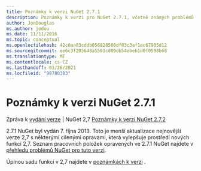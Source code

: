 ```yaml
---
title: Poznámky k verzi NuGet 2.7.1
description: Poznámky k verzi pro NuGet 2.7.1, včetně známých problémů, oprav chyb, přidaných funkcí a chcete odeslat obecnou.
author: JonDouglas
ms.author: jodou
ms.date: 11/11/2016
ms.topic: conceptual
ms.openlocfilehash: 42c0aa83cddb056828508df03c3af1ec67905d12
ms.sourcegitcommit: ee6c3f203648a5561c809db54ebeb1d0f0598b68
ms.translationtype: MT
ms.contentlocale: cs-CZ
ms.lasthandoff: 01/26/2021
ms.locfileid: "98780383"
---
```

# <a name="nuget-271-release-notes"></a>Poznámky k verzi NuGet 2.7.1

Zpráva k [vydání verze](../release-notes/nuget-2.7.md)  |  NuGet 2,7 [Poznámky k verzi NuGet 2.7.2](../release-notes/nuget-2.7.2.md)

2.7.1 NuGet byl vydán 7. října 2013.  Toto je menší aktualizace nejnovější verze 2,7 s některými cílenými opravami, která vylepšuje prostředí nových funkcí 2,7. Seznam pracovních položek opravených ve 2.7.1 NuGet najdete v [přehledu problémů NuGet pro tuto verzi](http://nuget.codeplex.com/workitem/list/advanced?keyword=&status=Closed&type=All&priority=All&release=NuGet%202.7.1&assignedTo=All&component=All&sortField=LastUpdatedDate&sortDirection=Descending&page=0).

Úplnou sadu funkcí v 2,7 najdete v [poznámkách k verzi](../release-notes/nuget-2.7.md) .
